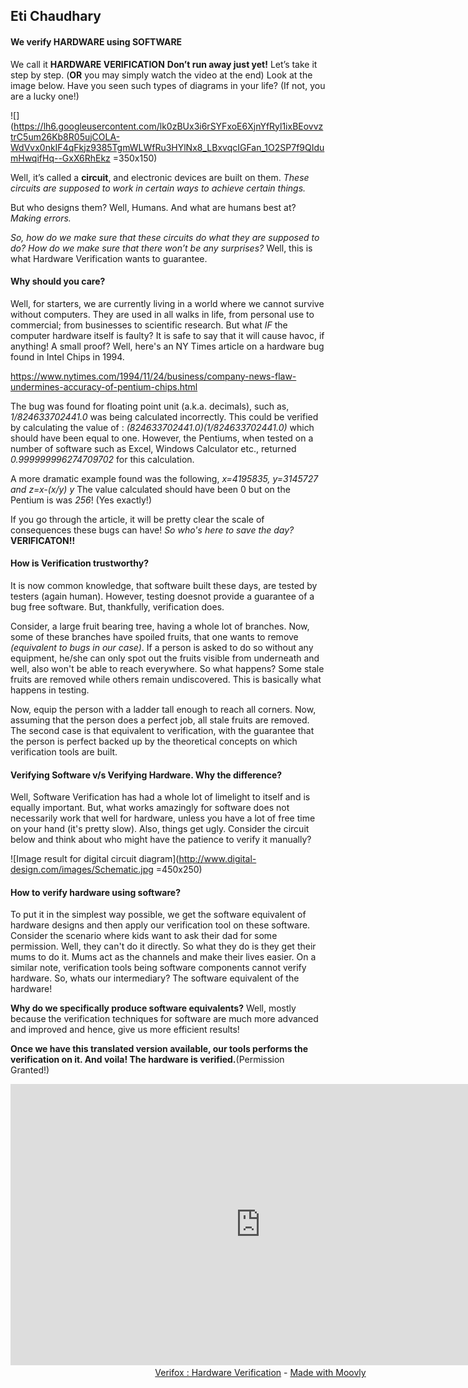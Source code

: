 ﻿## Eti Chaudhary

#### We verify HARDWARE using SOFTWARE 
We call it **HARDWARE VERIFICATION**
**Don’t run away just yet!**
Let’s take it step by step. (**OR** you may simply watch the video at the end)
Look at the image below. Have you seen such types of diagrams in your life? (If not, you are a lucky one!)

![](https://lh6.googleusercontent.com/lk0zBUx3i6rSYFxoE6XjnYfRyl1ixBEovvztrC5um26Kb8R05ujCOLA-WdVvx0nkIF4qFkjz9385TgmWLWfRu3HYlNx8_LBxvqcIGFan_1O2SP7f9QIdumHwqifHq--GxX6RhEkz =350x150)

Well, it’s called a **circuit**, and electronic devices are built on them.
*These circuits are supposed to work in certain ways to achieve certain things.*

But who designs them? Well, Humans. And what are humans best at? *Making errors.*

*So, how do we make sure that these circuits do what they are supposed to do? How do we make sure that there won’t be any surprises?*
Well, this is what Hardware Verification wants to guarantee.

#### Why should you care?
Well, for starters, we are currently living in a world where we cannot survive without computers. They are used in all walks in life, from personal use to commercial; from businesses to scientific research. But what *IF* the computer hardware itself is faulty? It is safe to say that it will cause havoc, if anything!
A small proof? Well, here's an NY Times article on a hardware bug found in Intel Chips in 1994. 

https://www.nytimes.com/1994/11/24/business/company-news-flaw-undermines-accuracy-of-pentium-chips.html

The bug was found for floating point unit (a.k.a. decimals), such as,  *1/824633702441.0* was being calculated incorrectly. This could be verified by calculating the value of : 
*(824633702441.0)(1/824633702441.0)*
which should have been equal to one. However, the Pentiums, when tested on a number of software such as Excel, Windows Calculator etc., returned *0.999999996274709702* for this calculation.

A more dramatic example found was the following, 
*x=4195835, y=3145727 and z=x-(x/y) y*
The value calculated should have been 0 but on the Pentium is was *256*! (Yes exactly!)

If you go through the article, it will be pretty clear the scale of consequences these bugs can have!
*So who's here to save the day?* **VERIFICATON!!**

#### How is Verification trustworthy?
It is now common knowledge, that software built these days, are tested by testers (again human). However, testing doesnot provide a guarantee of a bug free software. But, thankfully, verification does.

Consider, a large fruit bearing tree, having a whole lot of branches. Now, some of these branches have spoiled fruits, that one wants to remove *(equivalent to bugs in our case)*. If a person is asked to do so without any equipment, he/she can only spot out the fruits visible from underneath and well, also won't be able to reach everywhere. So what happens? Some stale fruits are removed while others remain undiscovered. This is basically what happens in testing. 

Now, equip the person with a ladder tall enough to reach all corners. Now, assuming that the person does a perfect job, all stale fruits are removed.
The second case is that equivalent to verification, with the guarantee that the person is perfect backed up by the theoretical concepts on which verification tools are built.

#### **Verifying Software v/s Verifying Hardware. Why the difference?**

Well, Software Verification has had a whole lot of limelight to itself and is equally important. But, what works amazingly for software does not necessarily work that well for hardware, unless you have a lot of free time on your hand (it's pretty slow). Also, things get ugly. Consider the circuit below and think about who might have the patience to verify it manually?

![Image result for digital circuit diagram](http://www.digital-design.com/images/Schematic.jpg =450x250)

#### **How to verify hardware using software?**
To put it in the simplest way possible, we get the software equivalent of hardware designs and then apply our verification tool on these software.
Consider the scenario where kids want to ask their dad for some permission. Well, they can't do it directly. So what they do is they get their mums to do it. Mums act as the channels and make their lives easier.
On a similar note, verification tools being software components cannot verify hardware. So, whats our intermediary? The software equivalent of the hardware!

**Why do we specifically produce software equivalents?** Well, mostly because the verification techniques for software are much more advanced and improved and hence, give us more efficient results!

**Once we have this translated version available, our tools performs the verification on it. And voila! The hardware is verified.**(Permission Granted!)

<div style="text-align:center;width:800px;height:450px;"><iframe src="https://gallery.moovly.com/embed/c923ddb1-99cb-4ca1-997a-89a356e47cf9" width="800" height="450" frameborder="0" allowfullscreen></iframe>
 <a href="https://gallery.moovly.com/video/c923ddb1-99cb-4ca1-997a-89a356e47cf9" target="_blank" rel="noopener noreferrer"><br/>Verifox : Hardware Verification</a> 
- <a href="http://www.moovly.com" target="_blank" rel="noopener noreferrer">Made with Moovly</a></div> 
